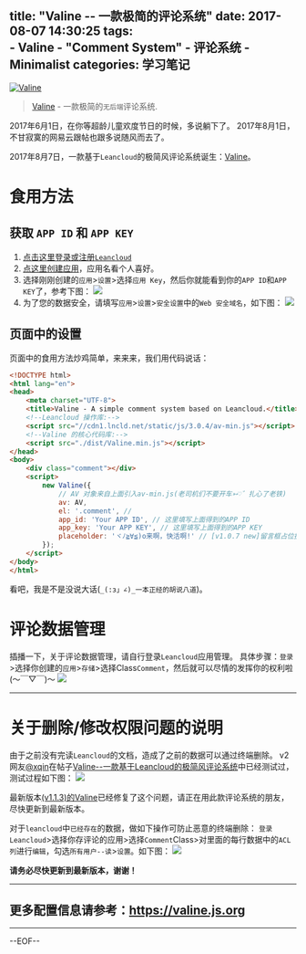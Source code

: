 title: "Valine -- 一款极简的评论系统" 
date: 2017-08-07 14:30:25
tags:  
    - Valine
    - "Comment System"
    - 评论系统
    - Minimalist
categories: 学习笔记
---
[![Valine](https://ws1.sinaimg.cn/large/006qRazegy1flcucgbhmuj30sf0o3mxy.jpg)](https://Valine.js.org)

> [Valine](https://Valine.js.org) - 一款极简的`无后端`评论系统.

2017年6月1日，在你等超龄儿童欢度节日的时候，多说躺下了。
2017年8月1日，不甘寂寞的网易云跟帖也跟多说随风而去了。

2017年8月7日，一款基于`Leancloud`的极简风评论系统诞生：[Valine](https://Valine.js.org)。

<!-- more -->

# 食用方法

## 获取 `APP ID` 和 `APP KEY`
1. [点击这里登录或注册`Leancloud`](https://leancloud.cn/dashboard/login.html#/signup)
2. [点这里创建应用](https://leancloud.cn/dashboard/applist.html#/newapp)，应用名看个人喜好。
3. 选择刚刚创建的`应用`>`设置`>选择`应用 Key`，然后你就能看到你的`APP ID`和`APP KEY`了，参考下图：
    ![](https://ws1.sinaimg.cn/large/006qRazegy1fibactm2csj30x80f2dhn.jpg)
4. 为了您的数据安全，请填写`应用`>`设置`>`安全设置`中的`Web 安全域名`，如下图：
    ![](https://ws1.sinaimg.cn/large/006qRazegy1fiba67warvj30re0k5abv.jpg)

## 页面中的设置
页面中的食用方法炒鸡简单，来来来，我们用代码说话：
```html
<!DOCTYPE html>
<html lang="en">
<head>
    <meta charset="UTF-8">
    <title>Valine - A simple comment system based on Leancloud.</title>
    <!--Leancloud 操作库:-->
    <script src="//cdn1.lncld.net/static/js/3.0.4/av-min.js"></script>
    <!--Valine 的核心代码库:-->
    <script src="./dist/Valine.min.js"></script>
</head>
<body>
    <div class="comment"></div>
    <script>
        new Valine({
            // AV 对象来自上面引入av-min.js(老司机们不要开车➳♡゛扎心了老铁)
            av: AV, 
            el: '.comment', // 
            app_id: 'Your APP ID', // 这里填写上面得到的APP ID
            app_key: 'Your APP KEY', // 这里填写上面得到的APP KEY
            placeholder: 'ヾﾉ≧∀≦)o来啊，快活啊!' // [v1.0.7 new]留言框占位提示文字
        });
    </script>
</body>
</html>
```
看吧，我是不是没说大话(`_(:з」∠)_一本正经的胡说八道`)。

# 评论数据管理
插播一下，关于评论数据管理，请自行登录`Leancloud`应用管理。
具体步骤：`登录`>选择你创建的`应用`>`存储`>选择Class`Comment`，然后就可以尽情的发挥你的权利啦(～￣▽￣)～ 
![](https://ws1.sinaimg.cn/large/006qRazegy1fibb4pbvv4j31820iqjw0.jpg)


------------------------------------------------------------------

# 关于删除/修改权限问题的说明
由于之前没有完读`Leancloud`的文档，造成了之前的数据可以通过终端删除。
v2网友[@xqin](https://www.v2ex.com/member/xqin)在帖子[Valine--一款基于Leancloud的极简风评论系统](https://www.v2ex.com/t/381243#reply18)中已经测试过，测试过程如下图：
![](https://ws1.sinaimg.cn/large/006qRazegy1fidq808b8pj30n908jq3g.jpg)

最新版本[(v1.1.3)的Valine](https://github.com/xCss/Valine/releases)已经修复了这个问题，请正在用此款评论系统的朋友，尽快更新到最新版本。

对于`leancloud`中`已经存在`的数据，做如下操作可防止恶意的终端删除：
`登录Leancloud`>选择你存评论的应用>选择`Comment`Class>对里面的每行数据中的`ACL列`进行`编辑`，勾选`所有用户--读`>`设置`。如下图：
![](https://ws1.sinaimg.cn/large/006qRazegy1fidqekp40yj30hn0evgm8.jpg)

**请务必尽快更新到最新版本，谢谢！**

-----------------------------------------  
## 更多配置信息请参考：https://valine.js.org
----------------------------------------  

--EOF--


